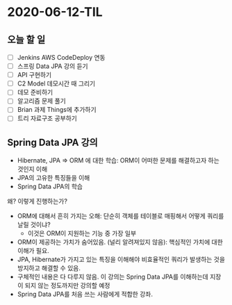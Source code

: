 # 2020-06-12-TIL

## 오늘 할 일

- [ ] Jenkins AWS CodeDeploy 연동
- [ ] 스프링 Data JPA 강의 듣기
- [ ] API 구현하기
- [ ] C2 Model 데모시간 때 그리기
- [ ] 데모 준비하기
- [ ] 알고리즘 문제 풀기
- [ ] Brian 과제 Things에 추가하기
- [ ] 트리 자료구조 공부하기

## Spring Data JPA 강의

- Hibernate, JPA ⇒ ORM 에 대한 학습: ORM이 어떠한 문제를 해결하고자 하는 것인지 이해
- JPA의 고유한 특징들을 이해
- Spring Data JPA의 학습

왜? 이렇게 진행하는가?

- ORM에 대해서 흔히 가지는 오해: 단순히 객체를 테이블로 매핑해서 어떻게 쿼리를 날릴 것이냐?
  - 이것은 ORM이 지원하는 기능 중 가장 일부
- ORM이 제공하는 가치가 숨어있음. (널리 알려져있지 않음): 핵심적인 가치에 대한 이해가 필요.
- JPA, Hibernate가 가지고 있는 특징을 이해해야 비효율적인 쿼리가 발생하는 것을 방지하고 해결할 수 있음.
- 구체적인 내용은 다 다루지 않음. 이 강의는 Spring Data JPA를 이해하는데 지장이 되지 않는 정도까지만 강의할 예정
- Spring Data JPA를 처음 쓰는 사람에게 적합한 강좌.

